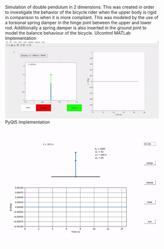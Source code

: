 
Simulation of double pendulum in 2 dimensions. This was created in order to investigate the behavior of the bicycle rider when the upper body is rigid in comparison to when it is more compliant. This was modeled by the use of a torsional spring damper in the hinge joint between the upper and lower rod. Additionally a spring damper is also inserted in the ground joint to model the balance behaviour of the bicycle. 
UIcontrol MATLab Implementation
![Bke Simulation](dp_sim.gif)
PyQt5 Implementation
![Bke Simulation](py_demo.gif)